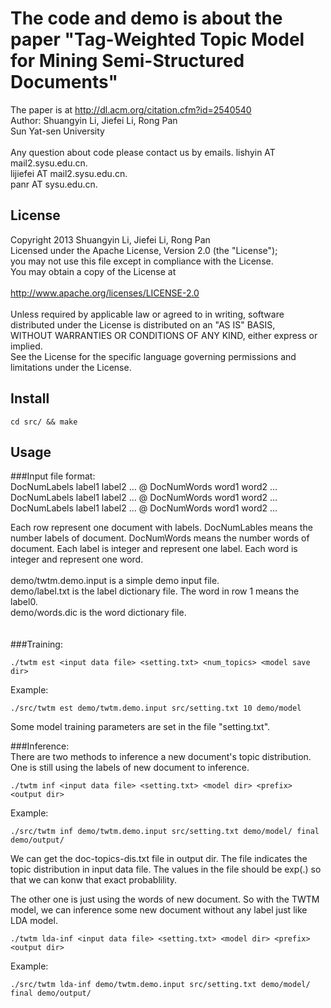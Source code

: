 The code and demo is about the paper "Tag-Weighted Topic Model for Mining Semi-Structured Documents"
============================================================
The paper is at http://dl.acm.org/citation.cfm?id=2540540 <br/>
Author: Shuangyin Li, Jiefei Li, Rong Pan <br/>
Sun Yat-sen University <br/>
<br/>
Any question about code please contact us by emails.
lishyin AT mail2.sysu.edu.cn.<br/>
lijiefei AT mail2.sysu.edu.cn.<br/>
panr AT sysu.edu.cn.<br/>


License
------------------------------------------------------------
Copyright 2013 Shuangyin Li, Jiefei Li, Rong Pan <br/>
Licensed under the Apache License, Version 2.0 (the "License"); <br/>
you may not use this file except in compliance with the License.  <br/>
You may obtain a copy of the License at <br/>
<br/>
    http://www.apache.org/licenses/LICENSE-2.0 <br/>
<br/>
Unless required by applicable law or agreed to in writing, software <br/>
distributed under the License is distributed on an "AS IS" BASIS, <br/>
WITHOUT WARRANTIES OR CONDITIONS OF ANY KIND, either express or implied. <br/>
See the License for the specific language governing permissions and <br/>
limitations under the License. <br/>

Install
-------------------------------------------------------------
```
cd src/ && make
```


Usage
-------------------------------------------------------------
###Input file format: <br/>
DocNumLabels label1 label2 ... @ DocNumWords word1 word2 ...<br/>
DocNumLabels label1 label2 ... @ DocNumWords word1 word2 ...<br/>
DocNumLabels label1 label2 ... @ DocNumWords word1 word2 ...<br/>

Each row represent one document with labels. DocNumLables means the number labels of document. DocNumWords means the number words of document. Each label is integer and represent one label. Each word is integer and represent one word.<br/>
<br/>
demo/twtm.demo.input is a simple demo input file.<br/>
demo/label.txt is the label dictionary file. The word in row 1 means the label0.<br/>
demo/words.dic is the word dictionary file.<br/>
<br/>
<br/>
###Training:<br/>
```
./twtm est <input data file> <setting.txt> <num_topics> <model save dir>
```
Example: <br/>
```
./src/twtm est demo/twtm.demo.input src/setting.txt 10 demo/model
```
Some model training parameters are set in the file "setting.txt".

###Inference:<br/>
There are two methods to inference a new document's topic distribution. <br/>
One is still using the labels of new document to inference.<br/>
```
./twtm inf <input data file> <setting.txt> <model dir> <prefix> <output dir>
```
Example:  <br/>
```
./src/twtm inf demo/twtm.demo.input src/setting.txt demo/model/ final demo/output/
```
We can get the doc-topics-dis.txt file in output dir. The file indicates the topic distribution in input data file. The values in the file should be exp(.) so that we can konw that exact probablility.

The other one is just using the words of new document. So with the TWTM model, we can inference some new document without any label just like LDA model. <br/>

```
./twtm lda-inf <input data file> <setting.txt> <model dir> <prefix> <output dir>
```

Example: <br/>
```
./src/twtm lda-inf demo/twtm.demo.input src/setting.txt demo/model/ final demo/output/
```


